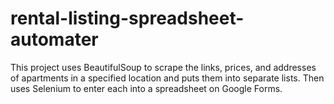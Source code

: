 # rental-listing-spreadsheet-automater
This project uses BeautifulSoup to scrape the links, prices, and addresses of apartments in a specified location and puts them into separate lists. Then uses Selenium to enter each into a spreadsheet on Google Forms. 
